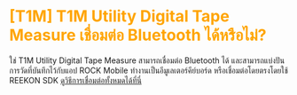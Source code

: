 # <span style="color: orange">[T1M] T1M Utility Digital Tape Measure เชื่อมต่อ Bluetooth ได้หรือไม่?</span>

ใช่ T1M Utility Digital Tape Measure สามารถเชื่อมต่อ Bluetooth ได้ และสามารถแบ่งปันการวัดที่บันทึกไว้กับแอป ROCK Mobile ทำงานเป็นอีมูเลเตอร์คีย์บอร์ด หรือเชื่อมต่อโดยตรงโดยใช้ REEKON SDK [ดูวิธีการเชื่อมต่อทั้งหมดได้ที่นี่](https://www.reekon.tools/integrations)
